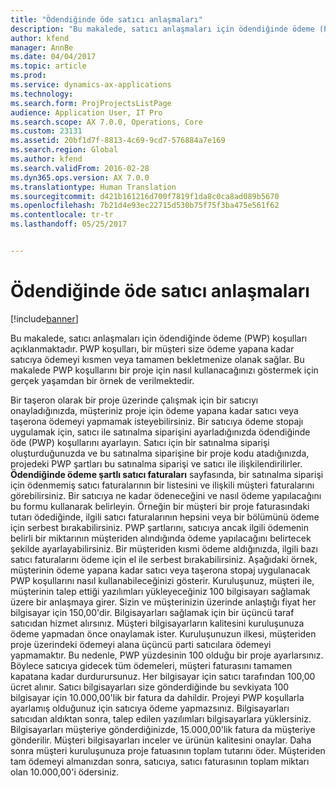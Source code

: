 ```yaml
---
title: "Ödendiğinde öde satıcı anlaşmaları"
description: "Bu makalede, satıcı anlaşmaları için ödendiğinde ödeme (PWP) koşulları açıklanmaktadır. PWP koşulları, bir müşteri size ödeme yapana kadar satıcıya ödemeyi kısmen veya tamamen bekletmenize olanak sağlar. Bu makalede PWP koşullarını bir proje için nasıl kullanacağınızı göstermek için gerçek yaşamdan bir örnek de verilmektedir."
author: kfend
manager: AnnBe
ms.date: 04/04/2017
ms.topic: article
ms.prod: 
ms.service: dynamics-ax-applications
ms.technology: 
ms.search.form: ProjProjectsListPage
audience: Application User, IT Pro
ms.search.scope: AX 7.0.0, Operations, Core
ms.custom: 23131
ms.assetid: 20bf1d7f-8813-4c69-9cd7-576884a7e169
ms.search.region: Global
ms.author: kfend
ms.search.validFrom: 2016-02-28
ms.dyn365.ops.version: AX 7.0.0
ms.translationtype: Human Translation
ms.sourcegitcommit: d421b161216d700f7819f1da8c0ca8ad089b5670
ms.openlocfilehash: 7b21d4e93ec22715d530b75f75f3ba475e561f62
ms.contentlocale: tr-tr
ms.lasthandoff: 05/25/2017


---
```


# <a name="pay-when-paid-vendor-agreements"></a>Ödendiğinde öde satıcı anlaşmaları

[!include[banner](../includes/banner.md)]


Bu makalede, satıcı anlaşmaları için ödendiğinde ödeme (PWP) koşulları açıklanmaktadır. PWP koşulları, bir müşteri size ödeme yapana kadar satıcıya ödemeyi kısmen veya tamamen bekletmenize olanak sağlar. Bu makalede PWP koşullarını bir proje için nasıl kullanacağınızı göstermek için gerçek yaşamdan bir örnek de verilmektedir.

Bir taşeron olarak bir proje üzerinde çalışmak için bir satıcıyı onayladığınızda, müşteriniz proje için ödeme yapana kadar satıcı veya taşerona ödemeyi yapmamak isteyebilirsiniz. Bir satıcıya ödeme stopajı uygulamak için, satıcı ile satınalma siparişini ayarladığınızda ödendiğinde öde (PWP) koşullarını ayarlayın. Satıcı için bir satınalma siparişi oluşturduğunuzda ve bu satınalma siparişine bir proje kodu atadığınızda, projedeki PWP şartları bu satınalma siparişi ve satıcı ile ilişkilendirilirler. **Ödendiğinde ödeme şartlı satıcı faturaları** sayfasında, bir satınalma siparişi için ödenmemiş satıcı faturalarının bir listesini ve ilişkili müşteri faturalarını görebilirsiniz. Bir satıcıya ne kadar ödeneceğini ve nasıl ödeme yapılacağını bu formu kullanarak belirleyin. Örneğin bir müşteri bir proje faturasındaki tutarı ödediğinde, ilgili satıcı faturalarının hepsini veya bir bölümünü ödeme için serbest bırakabilirsiniz. PWP şartlarını, satıcıya ancak ilgili ödemenin belirli bir miktarının müşteriden alındığında ödeme yapılacağını belirtecek şekilde ayarlayabilirsiniz. Bir müşteriden kısmi ödeme aldığınızda, ilgili bazı satıcı faturalarını ödeme için el ile serbest bırakabilirsiniz. Aşağıdaki örnek, müşterinin ödeme yapana kadar satıcı veya taşerona stopaj uygulanacak PWP koşullarını nasıl kullanabileceğinizi gösterir. Kuruluşunuz, müşteri ile, müşterinin talep ettiği yazılımları yükleyeceğiniz 100 bilgisayarı sağlamak üzere bir anlaşmaya girer. Sizin ve müşterinizin üzerinde anlaştığı fiyat her bilgisayar için 150,00'dir. Bilgisayarları sağlamak için bir üçüncü taraf satıcıdan hizmet alırsınız. Müşteri bilgisayarların kalitesini kuruluşunuza ödeme yapmadan önce onaylamak ister. Kuruluşunuzun ilkesi, müşteriden proje üzerindeki ödemeyi alana üçüncü parti satıcılara ödemeyi yapmamaktır. Bu nedenle, PWP yüzdesinin 100 olduğu bir proje ayarlarsınız. Böylece satıcıya gidecek tüm ödemeleri, müşteri faturasını tamamen kapatana kadar durdurursunuz. Her bilgisayar için satıcı tarafından 100,00 ücret alınır. Satıcı bilgisayarları size gönderdiğinde bu sevkiyata 100 bilgisayar için 10.000,00'lik bir fatura da dahildir. Projeyi PWP koşullarla ayarlamış olduğunuz için satıcıya ödeme yapmazsınız. Bilgisayarları satıcıdan aldıktan sonra, talep edilen yazılımları bilgisayarlara yüklersiniz. Bilgisayarları müşteriye gönderdiğinizde, 15.000,00'lik fatura da müşteriye gönderilir. Müşteri bilgisayarları inceler ve ürünün kalitesini onaylar. Daha sonra müşteri kuruluşunuza proje fatuasının toplam tutarını öder. Müşteriden tam ödemeyi almanızdan sonra, satıcıya, satıcı faturasının toplam miktarı olan 10.000,00'i ödersiniz.




